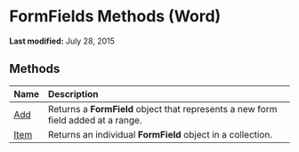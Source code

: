 
# FormFields Methods (Word)

 **Last modified:** July 28, 2015


## Methods



|**Name**|**Description**|
|:-----|:-----|
| [Add](d4431691-c881-e3b4-d17d-86c8ce07cf68.md)|Returns a  **FormField** object that represents a new form field added at a range.|
| [Item](abf89441-a6a0-f1a4-25fe-c14d05e32cd6.md)|Returns an individual  **FormField** object in a collection.|
